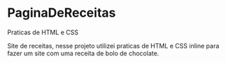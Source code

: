 # PaginaDeReceitas
Praticas de HTML e CSS

Site de receitas, nesse projeto utilizei praticas de HTML e CSS inline para fazer um site com uma receita de bolo de chocolate.